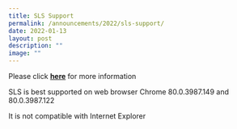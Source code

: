 ```yaml
---
title: SLS Support
permalink: /announcements/2022/sls-support/
date: 2022-01-13
layout: post
description: ""
image: ""
---
```

Please click [**here**](/for-parents/sls/) for more information

SLS is best supported on web browser Chrome 80.0.3987.149 and 80.0.3987.122 

It is not compatible with Internet Explorer